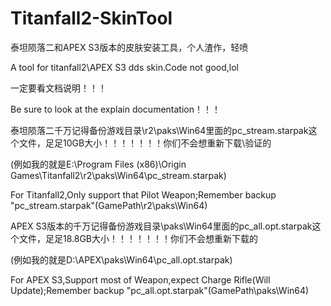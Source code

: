 # Titanfall2-SkinTool


泰坦陨落二和APEX S3版本的皮肤安装工具，个人渣作，轻喷

A tool for titanfall2\APEX S3 dds skin.Code not good,lol


一定要看文档说明！！！

Be sure to look at the explain documentation！！！


泰坦陨落二千万记得备份游戏目录\r2\paks\Win64里面的pc_stream.starpak这个文件，足足10GB大小！！！！！！！你们不会想重新下载\验证的

(例如我的就是E:\Program Files (x86)\Origin Games\Titanfall2\r2\paks\Win64\pc_stream.starpak)

For Titanfall2,Only support that Pilot Weapon;Remember backup "pc_stream.starpak"(GamePath\r2\paks\Win64\)


APEX S3版本的千万记得备份游戏目录\paks\Win64里面的pc_all.opt.starpak这个文件，足足18.8GB大小！！！！！！！你们不会想重新下载的

(例如我的就是D:\APEX\paks\Win64\pc_all.opt.starpak)

For APEX S3,Support most of Weapon,expect Charge Rifle(Will Update);Remember backup "pc_all.opt.starpak"(GamePath\paks\Win64\)
